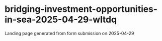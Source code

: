 # bridging-investment-opportunities-in-sea-2025-04-29-wltdq
Landing page generated from form submission on 2025-04-29
